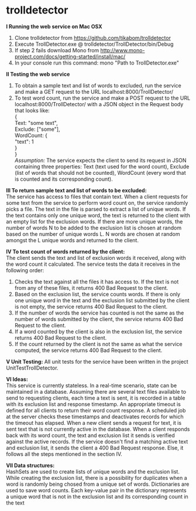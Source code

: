 # trolldetector
**I Running the web service on Mac OSX**  
1. Clone trolldetector from https://github.com/tikabom/trolldetector  
2. Execute TrollDetector.exe @ trolldetector/TrollDetector/bin/Debug  
3. If step 2 fails download Mono from http://www.mono-project.com/docs/getting-started/install/mac/  
4. In your console run this command: mono "Path to TrollDetector.exe"  
  
**II Testing the web service**  
1. To obtain a sample text and list of words to excluded, run the service and make a GET request to the URL localhost:8000/TrollDetector/  
2. To test word count, run the service and make a POST request to the URL localhost:8000/TrollDetector/ with a JSON object in the Request body that looks like:  
  {  
    Text: "some text",  
    Exclude: ["some"],  
    WordCount: {  
                "text": 1  
               }  
  }  
*Assumption:* The service expects the client to send its request in JSON containing three properties: Text (text used for the word count), Exclude (list of words that should not be counted), WordCount (every word that is counted and its corresponding count).  
  
**III To return sample text and list of words to be excluded:**  
The service has access to files that contain text. When a client requests for some text from the service to perform word count on, the service randomly picks a file. The text in the file is parsed to extract a list of unique words. If the text contains only one unique word, the text is returned to the client with an empty list for the exclusion words. If there are more unique words, the number of words N to be added to the exclusion list is chosen at random based on the number of unique words L. N words are chosen at random amongst the L unique words and returned to the client.  
  
**IV To test count of words returned by the client:**  
The client sends the text and list of exclusion words it received, along with the word count it calculated. The service tests the data it receives in the following order:  
1. Checks the text against all the files it has access to. If the text is not from any of these files, it returns 400 Bad Request to the client.  
2. Based on the exclusion list, the service counts words. If there is only one unique word in the text and the exclusion list submitted by the client is not empty, the service returns 400 Bad Request to the client.  
3. If the number of words the service has counted is not the same as the number of words submitted by the client, the service returns 400 Bad Request to the client.  
4. If a word counted by the client is also in the exclusion list, the service returns 400 Bad Request to the client.  
5. If the count returned by the client is not the same as what the service computed, the service returns 400 Bad Request to the client.  
  
**V Unit Testing:**
All unit tests for the service have been written in the project UnitTestTrollDetector.  
  
**VI Ideas:**  
This service is currently stateless. In a real-time scenario, state can be maintained in a database. Assuming there are several text files available to send to requesting clients, each time a text is sent, it is recorded in a table with its exclusion list and response timestamp. An appropriate timeout is defined for all clients to return their word count response. A scheduled job at the server checks these timestamps and deactivates records for which the timeout has elapsed. When a new client sends a request for text, it is sent text that is not currently active in the database. When a client responds back with its word count, the text and exclusion list it sends is verified against the active records. If the service doesn't find a matching active text and exclusion list, it sends the client a 400 Bad Request response. Else, it follows all the steps mentioned in the section IV.  
  
**VII Data structures:**  
HashSets are used to create lists of unique words and the exclusion list. While creating the exclusion list, there is a possibility for duplicates when a word is randomly being chosed from a unique set of words. Dictionaries are used to save word counts. Each key-value pair in the dictionary represents a unique word that is not in the exclusion list and its corresponding count in the text
